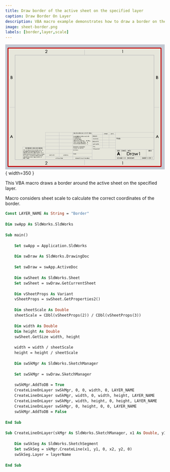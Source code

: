 ```yaml
---
title: Draw border of the active sheet on the specified layer
caption: Draw Border On Layer
description: VBA macro example demonstrates how to draw a border on the active drawing sheet on the specified layer considering the sheet scale
image: sheet-border.png
labels: [border,layer,scale]
---
```

![Sheet border drawn on the layer](sheet-border.png){ width=350 }

This VBA macro draws a border around the active sheet on the specified layer.

Macro considers sheet scale to calculate the correct coordinates of the border.

~~~ vb
Const LAYER_NAME As String = "Border"

Dim swApp As SldWorks.SldWorks

Sub main()

    Set swApp = Application.SldWorks
    
    Dim swDraw As SldWorks.DrawingDoc
    
    Set swDraw = swApp.ActiveDoc
    
    Dim swSheet As SldWorks.Sheet
    Set swSheet = swDraw.GetCurrentSheet
    
    Dim vSheetProps As Variant
    vSheetProps = swSheet.GetProperties2()
    
    Dim sheetScale As Double
    sheetScale = CDbl(vSheetProps(2)) / CDbl(vSheetProps(3))
    
    Dim width As Double
    Dim height As Double
    swSheet.GetSize width, height
    
    width = width / sheetScale
    height = height / sheetScale
    
    Dim swSkMgr As SldWorks.SketchManager
    
    Set swSkMgr = swDraw.SketchManager
    
    swSkMgr.AddToDB = True
    CreateLineOnLayer swSkMgr, 0, 0, width, 0, LAYER_NAME
    CreateLineOnLayer swSkMgr, width, 0, width, height, LAYER_NAME
    CreateLineOnLayer swSkMgr, width, height, 0, height, LAYER_NAME
    CreateLineOnLayer swSkMgr, 0, height, 0, 0, LAYER_NAME
    swSkMgr.AddToDB = False
    
End Sub

Sub CreateLineOnLayer(skMgr As SldWorks.SketchManager, x1 As Double, y1 As Double, x2 As Double, y2 As Double, layerName As String)
    
    Dim swSkSeg As SldWorks.SketchSegment
    Set swSkSeg = skMgr.CreateLine(x1, y1, 0, x2, y2, 0)
    swSkSeg.Layer = layerName
    
End Sub
~~~


